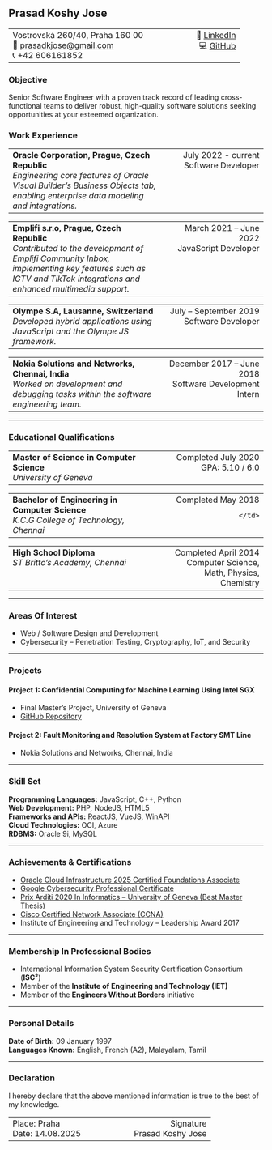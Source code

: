 ## Prasad Koshy Jose

<table style="width:100%; border: none;">
<tr>
<td align="left" style="vertical-align:top; width:60%; border: none;">
		Vostrovská 260/40, Praha 160 00<br>
      📧 <a href="mailto:prasadkjose@gmail.com">prasadkjose@gmail.com</a><br>
      📞 +42 606161852<br>
    </td>
    <td align="right" style="vertical-align:top; width:40%; border: none;">
      🔗 <a href="https://www.linkedin.com/in/prasadkjose">LinkedIn</a><br>
      💻 <a href="https://github.com/prasadkjose">GitHub</a>
    </td>
  </tr>
</table>

### **Objective**

Senior Software Engineer with a proven track record of leading cross-functional teams to deliver robust, high-quality software solutions seeking opportunities at your esteemed organization.

### **Work Experience**

<table style="width:100%; border: none;">
  <tr>
    <td align="left" style="vertical-align:top; width:60%; border: none;">
	    <b> Oracle Corporation, Prague, Czech Republic</b> <br>
	     <i>Engineering core features of Oracle Visual Builder’s Business Objects tab, enabling enterprise data modeling and integrations.</i><br>
    </td>
    <td align="right" style="vertical-align:top; width:40%; border: none;">
      July 2022 - current<br>
       Software Developer  
    </td>
  </tr>
</table>

<table style="width:100%; border: none;">
  <tr>
    <td align="left" style="vertical-align:top; width:60%; border: none;">
	    <b> Emplifi s.r.o, Prague, Czech Republic</b> <br>
	     <i>Contributed to the development of Emplifi Community Inbox, implementing key features such as IGTV and TikTok integrations and enhanced multimedia support.</i><br>
    </td>
    <td align="right" style="vertical-align:top; width:40%; border: none;">
      March 2021 – June 2022<br>
       JavaScript Developer  
    </td>
  </tr>
</table>

<table style="width:100%; border: none;">
  <tr>
    <td align="left" style="vertical-align:top; width:60%; border: none;">
	    <b> Olympe S.A, Lausanne, Switzerland</b> <br>
	     <i>Developed hybrid applications using JavaScript and the Olympe JS framework.</i><br>
    </td>
    <td align="right" style="vertical-align:top; width:40%; border: none;">
      July – September 2019<br>
       Software Developer  
    </td>
  </tr>
</table>

<table style="width:100%; border: none;">
  <tr>
    <td align="left" style="vertical-align:top; width:60%; border: none;">
	    <b> Nokia Solutions and Networks, Chennai, India</b> <br>
	     <i>Worked on development and debugging tasks within the software engineering team.</i><br>
    </td>
    <td align="right" style="vertical-align:top; width:40%; border: none;">
      December 2017 – June 2018<br>
       Software Development Intern  
    </td>
  </tr>
</table>

---
### **Educational Qualifications**

<table style="width:100%; border: none;">
  <tr>
    <td align="left" style="vertical-align:top; width:60%; border: none;">
	    <b> Master of Science in Computer Science</b> <br>
	     <i>University of Geneva</i><br>
    </td>
    <td align="right" style="vertical-align:top; width:40%; border: none;">
	      Completed July 2020<br>
	       GPA: 5.10 / 6.0  
    </td>
  </tr>
</table>

<table style="width:100%; border: none;">
  <tr>
    <td align="left" style="vertical-align:top; width:60%; border: none;">
	    <b> Bachelor of Engineering in Computer Science</b> <br>
	     <i>K.C.G College of Technology, Chennai</i><br>
    </td>
    <td align="right" style="vertical-align:top; width:40%; border: none;">
      Completed May 2018<br>
       
    </td>
  </tr>
</table>

<table style="width:100%; border: none;">
  <tr>
    <td align="left" style="vertical-align:top; width:60%; border: none;">
	    <b> High School Diploma</b> <br>
	     <i>ST Britto’s Academy, Chennai</i><br>
    </td>
    <td align="right" style="vertical-align:top; width:40%; border: none;">
      Completed April 2014<br>
        Computer Science, Math, Physics, Chemistry  
    </td>
  </tr>
</table>

---
### **Areas Of Interest**

- Web / Software Design and Development  
- Cybersecurity – Penetration Testing, Cryptography, IoT, and Security

---
### **Projects**

#### **Project 1: Confidential Computing for Machine Learning Using Intel SGX**
- Final Master’s Project, University of Geneva  
- [GitHub Repository](https://github.com/prasadkjose/Confidential_ML_SGX)
#### **Project 2: Fault Monitoring and Resolution System at Factory SMT Line**
- Nokia Solutions and Networks, Chennai, India

---
### **Skill Set**

**Programming Languages:** JavaScript, C++, Python  
**Web Development:** PHP, NodeJS, HTML5  
**Frameworks and APIs:** ReactJS, VueJS, WinAPI  
**Cloud Technologies:** OCI, Azure  
**RDBMS:** Oracle 9i, MySQL  

---
### **Achievements & Certifications**

- [Oracle Cloud Infrastructure 2025 Certified Foundations Associate](https://catalog-education.oracle.com/pls/certview/sharebadge?id=E597B433A2CDB78DAD322EC617742269C6519523F78C58387CD74C3C0D91F458)  
- [Google Cybersecurity Professional Certificate](https://www.credly.com/badges/d3300737-0695-4f3b-8a47-f1a02c173559/linked_in_profile)  
- [Prix Arditi 2020 In Informatics – University of Geneva (Best Master Thesis)](https://drive.google.com/file/d/1CDvjoT_IpawMzHnfty_6x0omPk9OMefe/view?usp=sharing)  
- [Cisco Certified Network Associate (CCNA)](https://drive.google.com/file/d/1Jpq5zFr9GYK_5Bu23VJRvvH828nOL5Vf/view?usp=sharing)  
- Institute of Engineering and Technology – Leadership Award 2017

---
### **Membership In Professional Bodies**

- International Information System Security Certification Consortium (**ISC²**)  
- Member of the **Institute of Engineering and Technology (IET)**  
- Member of the **Engineers Without Borders** initiative  

---
### **Personal Details**

**Date of Birth:** 09 January 1997  
**Languages Known:** English, French (A2), Malayalam, Tamil  

---
### **Declaration**
I hereby declare that the above mentioned information is true to the best of my knowledge.

<table style="width:100%; border: none;">
  <tr>
    <td align="left" style="vertical-align:top; width:60%; border: none;">
	    Place: Praha   <br>
	    Date: 14.08.2025 <br>
    </td>
    <td align="right" style="vertical-align:top; width:40%; border: none;">
	      Signature<br>
	       Prasad Koshy Jose  
    </td>
  </tr>
</table>